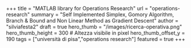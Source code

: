 +++
title = "MATLAB library for Operations Research"
url = "operations-research"
summary = "Self Implemented Simplex, Gomory Algorithm, Branch & Bound and Non Linear Method as Gradient Descent"
author = "silviafesta2"
draft = true
hero_thumb = "/images/ricerca-operativa.png"
hero_thumb_height = 300       # Altezza visibile in pixel
hero_thumb_offset_y = 190
tags = ["università di pisa","operations research"]
featured = true
+++